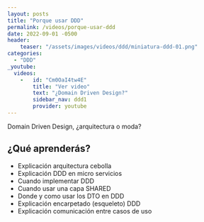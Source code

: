 ```yaml
---
layout: posts
title: "Porque usar DDD"
permalink: /videos/porque-usar-ddd
date: 2022-09-01 -0500
header:
    teaser: "/assets/images/videos/ddd/miniatura-ddd-01.png"
categories:
  - "DDD"
_youtube: 
  videos:
    -   id: "Cm0OaI4tw4E"
        title: "Ver video"
        text: "¿Domain Driven Design?" 
        sidebar_nav: ddd1
        provider: youtube
---
```


Domain Driven Design, ¿arquitectura o moda?

## ¿Qué aprenderás?
- Explicación arquitectura cebolla
- Explicación DDD en micro servicios 
- Cuando implementar DDD
- Cuando usar una capa SHARED
- Donde y como usar los DTO en DDD
- Explicación encarpetado (esqueleto) DDD 
- Explicación comunicación entre casos de uso


